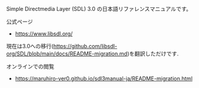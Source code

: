 Simple Directmedia Layer (SDL) 3.0 の日本語リファレンスマニュアルです。 

公式ページ
* https://www.libsdl.org/

現在は3.0への移行(https://github.com/libsdl-org/SDL/blob/main/docs/README-migration.md)を翻訳しただけです.

オンラインでの閲覧
* https://maruhiro-ver0.github.io/sdl3manual-ja/README-migration.html

